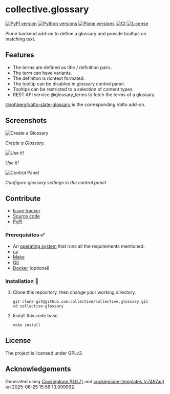 # collective.glossary

[![PyPI version](https://badge.fury.io/py/collective.glossary.svg)](https://badge.fury.io/py/collective.glossary)
[![Python versions](https://img.shields.io/pypi/pyversions/collective.glossary.svg)](https://pypi.org/project/collective.glossary/)
[![Plone versions](https://img.shields.io/badge/Plone-5.2%20|%206.0%20|%206.1-blue.svg)](https://plone.org)
[![CI](https://github.com/collective/collective.glossary/actions/workflows/ci.yml/badge.svg)](https://github.com/collective/collective.glossary/actions/workflows/ci.yml)
[![License](https://img.shields.io/pypi/l/collective.glossary.svg)](https://pypi.org/project/collective.glossary/)

Plone backend add-on to define a glossary and provide tooltips on matching text.

## Features

- The terms are defined as title / definition pairs.
- The term can have variants.
- The definiton is richtext formated.
- The tooltip can be disabled in glossary control panel.
- Tooltips can be restricted to a selection of content types.
- REST API service @glossary_terms to fetch the terms of a glossary.

[@rohberg/volto-slate-glossary](https://github.com/rohberg/volto-slate-glossary>) is the corresponding Volto add-on.

## Screenshots

![Create a Glossary](https://raw.github.com/collective/collective.glossary/master/docs/glossary.png)

*Create a Glossary.*

![Use it!](https://raw.github.com/collective/collective.glossary/master/docs/usage.png)

*Use it!*

![Control Panel](https://raw.github.com/collective/collective.glossary/master/docs/controlpanel.png)

*Configure glossary settings in the control panel.*

## Contribute

- [Issue tracker](https://github.com/collective/collective.glossary/issues)
- [Source code](https://github.com/collective/collective.glossary/)
- [PyPI](https://pypi.org/project/collective.glossary/)

### Prerequisites ✅

-   An [operating system](https://6.docs.plone.org/install/create-project-cookieplone.html#prerequisites-for-installation) that runs all the requirements mentioned.
-   [uv](https://6.docs.plone.org/install/create-project-cookieplone.html#uv)
-   [Make](https://6.docs.plone.org/install/create-project-cookieplone.html#make)
-   [Git](https://6.docs.plone.org/install/create-project-cookieplone.html#git)
-   [Docker](https://docs.docker.com/get-started/get-docker/) (optional)

### Installation 🔧

1.  Clone this repository, then change your working directory.

    ```shell
    git clone git@github.com:collective/collective.glossary.git
    cd collective.glossary
    ```

2.  Install this code base.

    ```shell
    make install
    ```


## License

The project is licensed under GPLv2.

## Acknowledgements

Generated using [Cookieplone (0.9.7)](https://github.com/plone/cookieplone) and [cookieplone-templates (c7497ac)](https://github.com/plone/cookieplone-templates/commit/c7497ace6a6d52fd75e67047f652a801b03c12c4) on 2025-06-25 15:56:13.999992.
